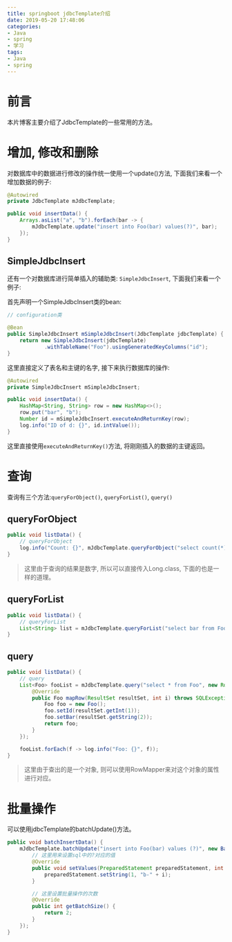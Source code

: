 ```yaml
---
title: springboot jdbcTemplate介绍
date: 2019-05-20 17:48:06
categories:
- Java
- spring
- 学习
tags:
- Java
- spring
---
```


# 前言

本片博客主要介绍了JdbcTemplate的一些常用的方法。

<!--more-->

# 增加, 修改和删除

对数据库中的数据进行修改的操作统一使用一个update()方法, 下面我们来看一个增加数据的例子:

```java
@Autowired
private JdbcTemplate mJdbcTemplate;

public void insertData() {
    Arrays.asList("a", "b").forEach(bar -> {
        mJdbcTemplate.update("insert into Foo(bar) values(?)", bar);
    });
}
```

## SimpleJdbcInsert

还有一个对数据库进行简单插入的辅助类: `SimpleJdbcInsert`, 下面我们来看一个例子:

首先声明一个SimpleJdbcInsert类的bean:

```java
// configuration类

@Bean
public SimpleJdbcInsert mSimpleJdbcInsert(JdbcTemplate jdbcTemplate) {
    return new SimpleJdbcInsert(jdbcTemplate)
            .withTableName("Foo").usingGeneratedKeyColumns("id");
}
```

这里直接定义了表名和主键的名字, 接下来执行数据库的操作:

```java
@Autowired
private SimpleJdbcInsert mSimpleJdbcInsert;

public void insertData() {
    HashMap<String, String> row = new HashMap<>();
    row.put("bar", "b");
    Number id = mSimpleJdbcInsert.executeAndReturnKey(row);
    log.info("ID of d: {}", id.intValue());
}
```

这里直接使用`executeAndReturnKey()`方法, 将刚刚插入的数据的主键返回。

# 查询

查询有三个方法:`queryForObject()`, `queryForList()`, `query()`

## queryForObject

```java
public void listData() {
    // queryForObject
    log.info("Count: {}", mJdbcTemplate.queryForObject("select count(*) from Foo", Long.class));
}
```
> 这里由于查询的结果是数字, 所以可以直接传入Long.class, 下面的也是一样的道理。

## queryForList

```java
public void listData() {
    // queryForList
    List<String> list = mJdbcTemplate.queryForList("select bar from Foo", String.class);
}
```

## query

```java
public void listData() {
    // query
    List<Foo> fooList = mJdbcTemplate.query("select * from Foo", new RowMapper<Foo>() {
        @Override
        public Foo mapRow(ResultSet resultSet, int i) throws SQLException {
            Foo foo = new Foo();
            foo.setId(resultSet.getInt(1));
            foo.setBar(resultSet.getString(2));
            return foo;
        }
    });

    fooList.forEach(f -> log.info("Foo: {}", f));
}
```

> 这里由于查出的是一个对象, 则可以使用RowMapper来对这个对象的属性进行对应。

# 批量操作

可以使用jdbcTemplate的batchUpdate()方法。

```java
public void batchInsertData() {
    mJdbcTemplate.batchUpdate("insert into Foo(bar) values (?)", new BatchPreparedStatementSetter() {
        // 这里用来设置sql中的?对应的值
        @Override
        public void setValues(PreparedStatement preparedStatement, int i) throws SQLException {
            preparedStatement.setString(1, "b-" + i);
        }

        // 这里设置批量操作的次数
        @Override
        public int getBatchSize() {
            return 2;
        }
    });
}
```
